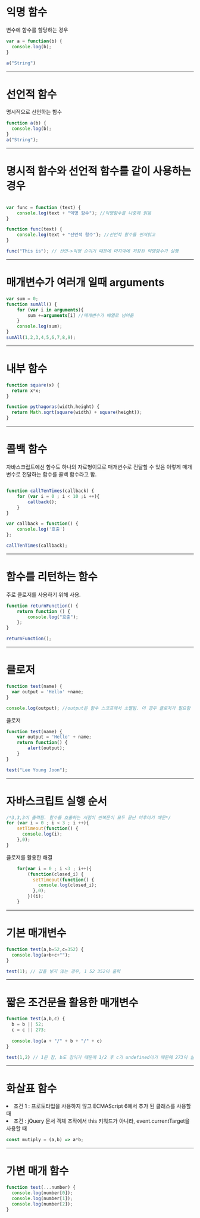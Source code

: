 # 익명 함수

변수에 함수를 할당하는 경우

```javascript
var a = function(b) {
  console.log(b);
}

a("String")
```



---
# 선언적 함수

명시적으로 선언하는 함수

```javascript
function a(b) {
  console.log(b);
}
a("String"); 
```



---
# 명시적 함수와 선언적 함수를 같이 사용하는 경우

```javascript

var func = function (text) {
    console.log(text + "익명 함수"); //익명함수를 나중에 읽음
}

function func(text) {
    console.log(text + "선언적 함수"); //선언적 함수를 먼저읽고
}

func("This is"); // 선언->익명 순이기 때문에 마지막에 저장된 익명함수가 실행

```


---
# 매개변수가 여러개 일때 arguments

```javascript
var sum = 0;
function sumAll() {
    for (var i in arguments){
        sum +=arguments[i] //매개변수가 배열로 넘어옮
    }
    console.log(sum);
}
sumAll(1,2,3,4,5,6,7,8,9);
```


---
# 내부 함수

```javascript
function square(x) {
  return x*x;
}

function pythagoras(width,height) {
  return Math.sqrt(square(width) + square(height));
}
```


---
# 콜백 함수

자바스크립트에선 함수도 하나의 자료형이므로 매개변수로 전달할 수 있음
이렇게 매개 변수로 전달하는 함수를 콜백 함수라고 함.

```javascript

function callTenTimes(callback) {
    for (var i = 0 ; i < 10 ;i ++){
        callback();
    }
}

var callback = function() {
    console.log('호출')
};

callTenTimes(callback);
```



---
# 함수를 리턴하는 함수

주로 클로저를 사용하기 위해 사용.

```javascript
function returnFunction() {
    return function () {
        console.log("호출");
    };
}

returnFunction();
```



---
# 클로저

```javascript
function test(name) {
  var output = 'Hello' +name;
}

console.log(output); //output은 함수 스코프에서 소멸됨. 이 경우 클로저가 필요함
```

클로저
```javascript
function test(name) {
    var output = 'Hello' + name;
    return function() {
        alert(output);
    }
}

test("Lee Young Joon");
```


---
# 자바스크립트 실행 순서

```javascript
/*3,3,3이 출력됨. 함수를 호출하는 시점이 반복문이 모두 끝난 이후이기 때문*/
for (var i = 0 ; i < 3 ; i ++){
    setTimeout(function() {
      console.log(i);
    },0);
}
```
클로저를 활용한 해결
```javascript
    for(var i = 0 ; i <3 ; i++){
        (function(closed_i) {
          setTimeout(function() {
            console.log(closed_i);
          },0);
        })(i);
    }
```



---
# 기본 매개변수

```javascript
function test(a,b=52,c=352) {
  console.log(a+b+c+""); 
}

test(1); // 값을 넣지 않는 경우, 1 52 352이 출력 
```



---
# 짧은 조건문을 활용한 매개변수

```javascript
function test(a,b,c) {
  b = b || 52;
  c = c || 273;
  
  console.log(a + "/" + b + "/" + c) 
}

test(1,2) // 1은 참, b도 참이기 때문에 1/2 후 c가 undefined이기 때문에 273이 실행;

```



---
# 화살표 함수 

<li> 조건 1 : 프로토타입을 사용하지 않고 ECMAScript 6에서 추가 된 클래스를 사용할 때
<li> 조건 : jQuery 문서 객체 조작에서 this 키워드가 아니라, event.currentTarget을 사용할 때

```javascript
const mutiply = (a,b) => a*b;
```


---
# 가변 매개 함수

```javascript
function test(...number) {
  console.log(number[0]);
  console.log(number[1]);
  console.log(number[2]);
}
```